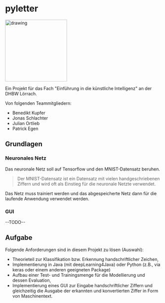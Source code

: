 # pyletter
<img src="https://upload.wikimedia.org/wikipedia/de/thumb/1/1d/DHBW-Logo.svg/2880px-DHBW-Logo.svg.png" alt="drawing" width="200"/>

Ein Projekt für das Fach "Einführung in die künstliche Intelligenz" an der DHBW Lörrach.

Von folgenden Teammitgliedern:
- Benedikt Kupfer
- Jonas Schlachter
- Julian Ortlieb
- Patrick Egen

## Grundlagen
### Neuronales Netz
Das neuronale Netz soll auf Tensorflow und den MNIST-Datensatz beruhen.

> Der MNIST-Datensatz ist ein Datensatz mit vielen handgeschriebenen Ziffern und wird oft als Einstieg für die neuronale Netzte verwendet.

Das Netz muss trainiert werden und das abgespeicherte Netz dann für die laufende Anwendung verwendet werden.

### GUI
--TODO--

## Aufgabe
Folgende Anforderungen sind in diesem Projekt zu lösen (Auswahl):
- Theorieteil zur Klassifikation bzw. Erkennung handschriftlicher Zeichen,
- Implementierung in Java (mit deepLearning4Java) oder Python (z.B., via keras oder einem anderen geeigneten Package)
- Aufbau einer Test- und Trainingsmenge für die Modellierung und dessen Evaluation,
- Implementierung eines GUI zur Eingabe handschriftlicher Ziffern und gleichzeitig die Ausgabe der erkannten und konvertierten Ziffer in Form von Maschinentext.
